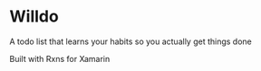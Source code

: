 # Willdo

A todo list that learns your habits so you actually get things done

Built with Rxns for Xamarin
